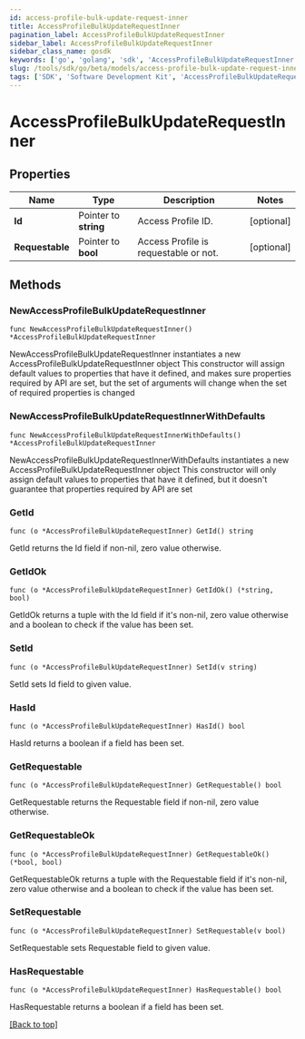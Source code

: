 ```yaml
---
id: access-profile-bulk-update-request-inner
title: AccessProfileBulkUpdateRequestInner
pagination_label: AccessProfileBulkUpdateRequestInner
sidebar_label: AccessProfileBulkUpdateRequestInner
sidebar_class_name: gosdk
keywords: ['go', 'golang', 'sdk', 'AccessProfileBulkUpdateRequestInner'] 
slug: /tools/sdk/go/beta/models/access-profile-bulk-update-request-inner
tags: ['SDK', 'Software Development Kit', 'AccessProfileBulkUpdateRequestInner']
---
```


# AccessProfileBulkUpdateRequestInner

## Properties

Name | Type | Description | Notes
------------ | ------------- | ------------- | -------------
**Id** | Pointer to **string** | Access Profile ID. | [optional] 
**Requestable** | Pointer to **bool** | Access Profile is requestable or not. | [optional] 

## Methods

### NewAccessProfileBulkUpdateRequestInner

`func NewAccessProfileBulkUpdateRequestInner() *AccessProfileBulkUpdateRequestInner`

NewAccessProfileBulkUpdateRequestInner instantiates a new AccessProfileBulkUpdateRequestInner object
This constructor will assign default values to properties that have it defined,
and makes sure properties required by API are set, but the set of arguments
will change when the set of required properties is changed

### NewAccessProfileBulkUpdateRequestInnerWithDefaults

`func NewAccessProfileBulkUpdateRequestInnerWithDefaults() *AccessProfileBulkUpdateRequestInner`

NewAccessProfileBulkUpdateRequestInnerWithDefaults instantiates a new AccessProfileBulkUpdateRequestInner object
This constructor will only assign default values to properties that have it defined,
but it doesn't guarantee that properties required by API are set

### GetId

`func (o *AccessProfileBulkUpdateRequestInner) GetId() string`

GetId returns the Id field if non-nil, zero value otherwise.

### GetIdOk

`func (o *AccessProfileBulkUpdateRequestInner) GetIdOk() (*string, bool)`

GetIdOk returns a tuple with the Id field if it's non-nil, zero value otherwise
and a boolean to check if the value has been set.

### SetId

`func (o *AccessProfileBulkUpdateRequestInner) SetId(v string)`

SetId sets Id field to given value.

### HasId

`func (o *AccessProfileBulkUpdateRequestInner) HasId() bool`

HasId returns a boolean if a field has been set.

### GetRequestable

`func (o *AccessProfileBulkUpdateRequestInner) GetRequestable() bool`

GetRequestable returns the Requestable field if non-nil, zero value otherwise.

### GetRequestableOk

`func (o *AccessProfileBulkUpdateRequestInner) GetRequestableOk() (*bool, bool)`

GetRequestableOk returns a tuple with the Requestable field if it's non-nil, zero value otherwise
and a boolean to check if the value has been set.

### SetRequestable

`func (o *AccessProfileBulkUpdateRequestInner) SetRequestable(v bool)`

SetRequestable sets Requestable field to given value.

### HasRequestable

`func (o *AccessProfileBulkUpdateRequestInner) HasRequestable() bool`

HasRequestable returns a boolean if a field has been set.


[[Back to top]](#) 


